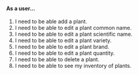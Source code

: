 #### As a user...
1. I need to be able add a plant.
2. I need to be able to edit a plant common name.
3. I need to be able to edit a plant scientific name.
4. I need to be able to edit a plant variety.
5. I need to be able to edit a plant brand.
6. I need to be able to edit a plant quantity.
7. I need to be able to delete a plant.
8. I need to be able to see my inventory of plants.
